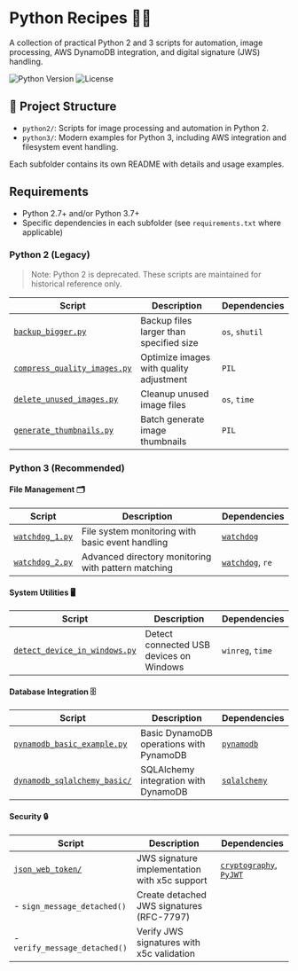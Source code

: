 # Python Recipes 🐍🍴

A collection of practical Python 2 and 3 scripts for automation, image processing, AWS DynamoDB integration, and digital signature (JWS) handling.

![Python Version](https://img.shields.io/badge/python-2.7%20%7C%203.6+-blue.svg)
![License](https://img.shields.io/badge/license-MIT-green.svg)

## 📁 Project Structure

- `python2/`: Scripts for image processing and automation in Python 2.
- `python3/`: Modern examples for Python 3, including AWS integration and filesystem event handling.

Each subfolder contains its own README with details and usage examples.

## Requirements

- Python 2.7+ and/or Python 3.7+
- Specific dependencies in each subfolder (see `requirements.txt` where applicable)

### Python 2 (Legacy)
> Note: Python 2 is deprecated. These scripts are maintained for historical reference only.

| Script | Description | Dependencies |
|--------|-------------|--------------|
| [`backup_bigger.py`](python2/backup_bigger.py) | Backup files larger than specified size | `os`, `shutil` |
| [`compress_quality_images.py`](python2/compress_quality_images.py) | Optimize images with quality adjustment | `PIL` |
| [`delete_unused_images.py`](python2/delete_unused_images.py) | Cleanup unused image files | `os`, `time` |
| [`generate_thumbnails.py`](python2/generate_thumbnails.py) | Batch generate image thumbnails | `PIL` |

### Python 3 (Recommended)

#### File Management 🗂️
| Script                                            | Description | Dependencies |
|---------------------------------------------------|-------------|--------------|
| [`watchdog_1.py`](python3/watchdog/watchdog_1.py) | File system monitoring with basic event handling | [`watchdog`](https://pypi.org/project/watchdog/) |
| [`watchdog_2.py`](python3/watchdog/watchdog_2.py)         | Advanced directory monitoring with pattern matching | [`watchdog`](https://pypi.org/project/watchdog/), `re` |

#### System Utilities 🖥️
| Script | Description | Dependencies |
|--------|-------------|--------------|
| [`detect_device_in_windows.py`](python3/detect_device_in_windows.py) | Detect connected USB devices on Windows | `winreg`, `time` |

#### Database Integration 🗄️
| Script | Description | Dependencies |
|--------|-------------|--------------|
| [`pynamodb_basic_example.py`](python3/pynamodb_basic_example.py) | Basic DynamoDB operations with PynamoDB | [`pynamodb`](https://pypi.org/project/pynamodb/) |
| [`dynamodb_sqlalchemy_basic/`](python3/dynamodb_sqlalchemy_basic/) | SQLAlchemy integration with DynamoDB | [`sqlalchemy`](https://pypi.org/project/SQLAlchemy/) |

#### Security 🔒
| Script | Description | Dependencies |
|--------|-------------|--------------|
| [`json_web_token/`](python3/json_web_token/) | JWS signature implementation with x5c support | [`cryptography`](https://pypi.org/project/cryptography/), [`PyJWT`](https://pypi.org/project/PyJWT/) |
| - `sign_message_detached()` | Create detached JWS signatures (RFC-7797) |  |
| - `verify_message_detached()` | Verify JWS signatures with x5c validation |  |